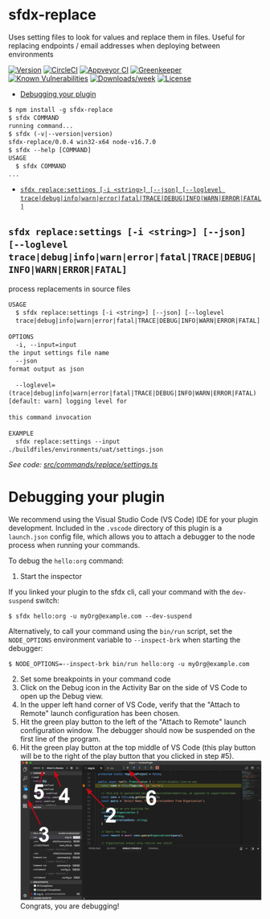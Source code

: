 sfdx-replace
============

Uses setting files to look for values and replace them in files. Useful for replacing endpoints / email addresses when deploying between environments

[![Version](https://img.shields.io/npm/v/sfdx-replace.svg)](https://npmjs.org/package/sfdx-replace)
[![CircleCI](https://circleci.com/gh/https://github.com/phil-apexology/sfdx-replace//tree/master.svg?style=shield)](https://circleci.com/gh/https://github.com/phil-apexology/sfdx-replace//tree/master)
[![Appveyor CI](https://ci.appveyor.com/api/projects/status/github/https://github.com/phil-apexology/sfdx-replace/?branch=master&svg=true)](https://ci.appveyor.com/project/heroku//branch/master)
[![Greenkeeper](https://badges.greenkeeper.io/https://github.com/phil-apexology/sfdx-replace/.svg)](https://greenkeeper.io/)
[![Known Vulnerabilities](https://snyk.io/test/github/https://github.com/phil-apexology/sfdx-replace//badge.svg)](https://snyk.io/test/github/https://github.com/phil-apexology/sfdx-replace/)
[![Downloads/week](https://img.shields.io/npm/dw/sfdx-replace.svg)](https://npmjs.org/package/sfdx-replace)
[![License](https://img.shields.io/npm/l/sfdx-replace.svg)](https://github.com/https://github.com/phil-apexology/sfdx-replace//blob/master/package.json)

<!-- toc -->
* [Debugging your plugin](#debugging-your-plugin)
<!-- tocstop -->
<!-- install -->
<!-- usage -->
```sh-session
$ npm install -g sfdx-replace
$ sfdx COMMAND
running command...
$ sfdx (-v|--version|version)
sfdx-replace/0.0.4 win32-x64 node-v16.7.0
$ sfdx --help [COMMAND]
USAGE
  $ sfdx COMMAND
...
```
<!-- usagestop -->
<!-- commands -->
* [`sfdx replace:settings [-i <string>] [--json] [--loglevel trace|debug|info|warn|error|fatal|TRACE|DEBUG|INFO|WARN|ERROR|FATAL]`](#sfdx-replacesettings--i-string---json---loglevel-tracedebuginfowarnerrorfataltracedebuginfowarnerrorfatal)

## `sfdx replace:settings [-i <string>] [--json] [--loglevel trace|debug|info|warn|error|fatal|TRACE|DEBUG|INFO|WARN|ERROR|FATAL]`

process replacements in source files

```
USAGE
  $ sfdx replace:settings [-i <string>] [--json] [--loglevel 
  trace|debug|info|warn|error|fatal|TRACE|DEBUG|INFO|WARN|ERROR|FATAL]

OPTIONS
  -i, --input=input                                                                 the input settings file name
  --json                                                                            format output as json

  --loglevel=(trace|debug|info|warn|error|fatal|TRACE|DEBUG|INFO|WARN|ERROR|FATAL)  [default: warn] logging level for
                                                                                    this command invocation

EXAMPLE
  sfdx replace:settings --input ./buildfiles/environments/uat/settings.json
```

_See code: [src/commands/replace/settings.ts](https://github.com/phil-apexology/sfdx-replace/blob/v0.0.4/src/commands/replace/settings.ts)_
<!-- commandsstop -->
<!-- debugging-your-plugin -->
# Debugging your plugin
We recommend using the Visual Studio Code (VS Code) IDE for your plugin development. Included in the `.vscode` directory of this plugin is a `launch.json` config file, which allows you to attach a debugger to the node process when running your commands.

To debug the `hello:org` command: 
1. Start the inspector
  
If you linked your plugin to the sfdx cli, call your command with the `dev-suspend` switch: 
```sh-session
$ sfdx hello:org -u myOrg@example.com --dev-suspend
```
  
Alternatively, to call your command using the `bin/run` script, set the `NODE_OPTIONS` environment variable to `--inspect-brk` when starting the debugger:
```sh-session
$ NODE_OPTIONS=--inspect-brk bin/run hello:org -u myOrg@example.com
```

2. Set some breakpoints in your command code
3. Click on the Debug icon in the Activity Bar on the side of VS Code to open up the Debug view.
4. In the upper left hand corner of VS Code, verify that the "Attach to Remote" launch configuration has been chosen.
5. Hit the green play button to the left of the "Attach to Remote" launch configuration window. The debugger should now be suspended on the first line of the program. 
6. Hit the green play button at the top middle of VS Code (this play button will be to the right of the play button that you clicked in step #5).
<br><img src=".images/vscodeScreenshot.png" width="480" height="278"><br>
Congrats, you are debugging!

